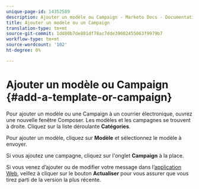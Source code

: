 ```yaml
---
unique-page-id: 14352589
description: Ajouter un modèle ou Campaign - Marketo Docs - Documentation du produit
title: Ajouter un modèle ou un Campaign
translation-type: tm+mt
source-git-commit: 1dd80b7de801df78ac7dde39002455063f9979b7
workflow-type: tm+mt
source-wordcount: '102'
ht-degree: 0%

---
```



# Ajouter un modèle ou Campaign {#add-a-template-or-campaign}

Pour ajouter un modèle ou une Campaign à un courrier électronique, ouvrez une nouvelle fenêtre Composer. Les modèles et les campagnes se trouvent à droite. Cliquez sur la liste déroulante **Catégories**.

Pour ajouter un modèle, cliquez sur **Modèle** et sélectionnez le modèle à envoyer.

Si vous ajoutez une campagne, cliquez sur l&#39;onglet **Campaign** à la place.

Si vous venez d’ajouter ou de modifier votre message dans l’[application Web](https://toutapp.com/login), veillez à cliquer sur le bouton **Actualiser** pour vous assurer que vous tirez parti de la version la plus récente.

